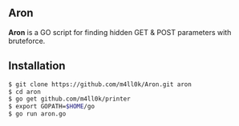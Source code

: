 Aron
--
__Aron__ is a GO script for finding hidden GET &amp; POST parameters with bruteforce.

Installation
--

```sh
$ git clone https://github.com/m4ll0k/Aron.git aron
$ cd aron 
$ go get github.com/m4ll0k/printer
$ export GOPATH=$HOME/go
$ go run aron.go
```
